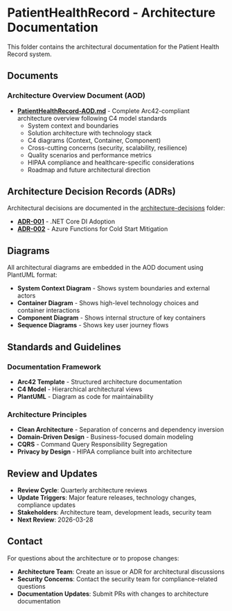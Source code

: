 # PatientHealthRecord - Architecture Documentation

This folder contains the architectural documentation for the Patient Health Record system.

## Documents

### Architecture Overview Document (AOD)
- **[PatientHealthRecord-AOD.md](./PatientHealthRecord-AOD.md)** - Complete Arc42-compliant architecture overview following C4 model standards
  - System context and boundaries
  - Solution architecture with technology stack
  - C4 diagrams (Context, Container, Component)
  - Cross-cutting concerns (security, scalability, resilience)
  - Quality scenarios and performance metrics
  - HIPAA compliance and healthcare-specific considerations
  - Roadmap and future architectural direction

## Architecture Decision Records (ADRs)

Architectural decisions are documented in the [architecture-decisions](../architecture-decisions/) folder:

- **[ADR-001](../architecture-decisions/adr-001-dotnet-di-adoption.md)** - .NET Core DI Adoption
- **[ADR-002](../architecture-decisions/adr-002-azure-functions-cold-starts.md)** - Azure Functions for Cold Start Mitigation

## Diagrams

All architectural diagrams are embedded in the AOD document using PlantUML format:

- **System Context Diagram** - Shows system boundaries and external actors
- **Container Diagram** - Shows high-level technology choices and container interactions
- **Component Diagram** - Shows internal structure of key containers
- **Sequence Diagrams** - Shows key user journey flows

## Standards and Guidelines

### Documentation Framework
- **Arc42 Template** - Structured architecture documentation
- **C4 Model** - Hierarchical architectural views
- **PlantUML** - Diagram as code for maintainability

### Architecture Principles
- **Clean Architecture** - Separation of concerns and dependency inversion
- **Domain-Driven Design** - Business-focused domain modeling
- **CQRS** - Command Query Responsibility Segregation
- **Privacy by Design** - HIPAA compliance built into architecture

## Review and Updates

- **Review Cycle**: Quarterly architecture reviews
- **Update Triggers**: Major feature releases, technology changes, compliance updates
- **Stakeholders**: Architecture team, development leads, security team
- **Next Review**: 2026-03-28

## Contact

For questions about the architecture or to propose changes:

- **Architecture Team**: Create an issue or ADR for architectural discussions
- **Security Concerns**: Contact the security team for compliance-related questions
- **Documentation Updates**: Submit PRs with changes to architecture documentation
